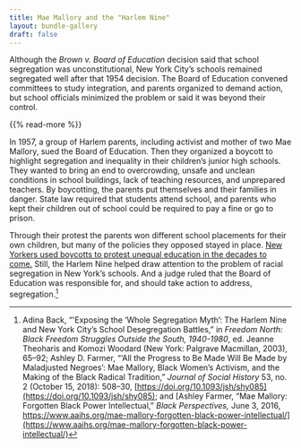 ```yaml
---
title: Mae Mallory and the "Harlem Nine"
layout: bundle-gallery
draft: false
---
```


Although the *Brown v. Board of Education* decision said that school segregation was unconstitutional, New York City’s schools remained segregated well after that 1954 decision. The Board of Education convened committees to study integration, and parents organized to demand action, but school officials minimized the problem or said it was beyond their control.

{{% read-more %}}

In 1957, a group of Harlem parents, including activist and mother of two Mae Mallory, sued the Board of Education. Then they organized a boycott to highlight segregation and inequality in their children’s junior high schools. They wanted to bring an end to overcrowding, unsafe and unclean conditions in school buildings, lack of teaching resources, and unprepared teachers. By boycotting, the parents put themselves and their families in danger. State law required that students attend school, and parents who kept their children out of school could be required to pay a fine or go to prison.

Through their protest the parents won different school placements for their own children, but many of the policies they opposed stayed in place. [New Yorkers used boycotts to protest unequal education in the decades to come.](https://nyccivilrightshistory.org/topics/boycotting-ny-schools/) Still, the Harlem Nine helped draw attention to the problem of racial segregation in New York’s schools. And a judge ruled that the Board of Education was responsible for, and should take action to address, segregation.[^1]

[^1]: Adina Back, “'Exposing the ‘Whole Segregation Myth’: The Harlem Nine and New York City’s School Desegregation Battles,” in *Freedom North: Black Freedom Struggles Outside the South, 1940-1980*, ed. Jeanne Theoharis and Komozi Woodard (New York: Palgrave Macmillan, 2003), 65–92; Ashley D. Farmer, “‘All the Progress to Be Made Will Be Made by Maladjusted Negroes’: Mae Mallory, Black Women’s Activism, and the Making of the Black Radical Tradition,” *Journal of Social History* 53, no. 2 (October 15, 2018): 508–30, [https://doi.org/10.1093/jsh/shy085](https://doi.org/10.1093/jsh/shy085); and [Ashley Farmer, “Mae Mallory: Forgotten Black Power Intellectual,” *Black Perspectives,* June 3, 2016, https://www.aaihs.org/mae-mallory-forgotten-black-power-intellectual/](https://www.aaihs.org/mae-mallory-forgotten-black-power-intellectual/)
